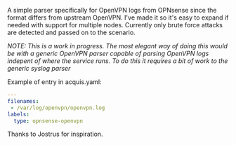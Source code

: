 A simple parser specifically for OpenVPN logs from OPNsense since the format differs from upstream OpenVPN. I've made it so it's easy to expand if needed with support for multiple nodes.
Currently only brute force attacks are detected and passed on to the scenario.

*NOTE: This is a work in progress. The most elegant way of doing this would be with a generic OpenVPN parser capable of parsing OpenVPN logs indepent of where the service runs. To do this it requires a bit of work to the generic syslog parser*

Example of entry in acquis.yaml:
```yaml
---
filenames:
 - /var/log/openvpn/openvpn.log
labels:
  type: opnsense-openvpn 
```

Thanks to Jostrus for inspiration.
